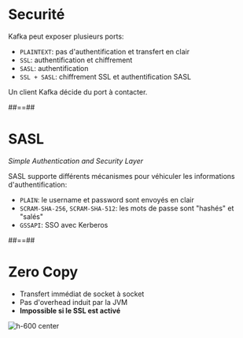 <!-- .slide: -->

# Securité

Kafka peut exposer plusieurs ports:

* `PLAINTEXT`: pas d'authentification et transfert en clair
* `SSL`: authentification et chiffrement
* `SASL`: authentification
* `SSL + SASL`: chiffrement SSL et authentification SASL

Un client Kafka décide du port à contacter.

##==##
<!-- .slide: -->

# SASL

_Simple Authentication and Security Layer_

SASL supporte différents mécanismes pour véhiculer les informations d'authentification:

* `PLAIN`: le username et password sont envoyés en clair
* `SCRAM-SHA-256`, `SCRAM-SHA-512`: les mots de passe sont "hashés" et "salés"
* `GSSAPI`: SSO avec Kerberos

##==##
<!-- .slide: -->

# Zero Copy

* Transfert immédiat de socket à socket
* Pas d'overhead induit par la JVM
* **Impossible si le SSL est activé**

![h-600 center](./assets/images/zero-copy.svg)
